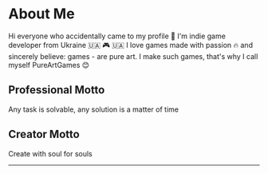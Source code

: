 # About Me
Hi everyone who accidentally came to my profile 👋
I'm indie game developer from Ukraine 🇺🇦 🎮 🇺🇦
I love games made with passion 🔥 and sincerely believe: games - are pure art. I make such games, that's why I call myself PureArtGames 😊

## Professional Motto
Any task is solvable, any solution is a matter of time

## Creator Motto
Create with soul for souls

***



<!---
pureartgames/pureartgames is a ✨ special ✨ repository because its `README.md` (this file) appears on your GitHub profile.
You can click the Preview link to take a look at your changes.
--->
